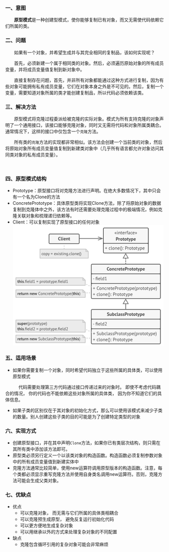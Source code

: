### 一、意图
&ensp;&ensp;&ensp;&ensp;**原型模式**是一种创建型模式，使你能够复制已有对象，而又无需使代码依赖它们所属的类。
### 二、问题
&ensp;&ensp;&ensp;&ensp;如果有一个对象，并希望生成并与其完全相同的复制品，该如何实现呢？

&ensp;&ensp;&ensp;&ensp;首先，必须新建一个属于相同类的对象。然后，必须遍历原始对象的所有成员变量，并将成员变量值复制到新对象中。

&ensp;&ensp;&ensp;&ensp;直接复制存在问题，首先，并非所有对象都能通过这种方式进行复制，因为有些对象可能拥有私有成员变量，它们在对象本身之外是不可见的。然后，复制一个变量，需要知道对象所属的类才能创建复制品，所以代码必须依赖该类。
### 三、解决方法
&ensp;&ensp;&ensp;&ensp;原型模式将克隆过程委派给被克隆的实际对象。模式为所有支持克隆的对象声明了一个通用接口，该接口能够克隆对象，同时又无需将代码和对象所属类耦合。通常情况下，这样的接口中仅包含一个`克隆`方法。

&ensp;&ensp;&ensp;&ensp;所有类的`克隆`方法的实现都非常相似。该方法会创建一个当前类的对象，然后将原始对象所有成员变量值复制到新建类对象中（几乎所有语言都允许对象访问其同类对象的私有成员变量）。

&ensp;&ensp;&ensp;&ensp;
### 四、原型模式结构
- Prototype：原型接口将对克隆方法进行声明。在绝大多数情况下，其中只会有一个名为Clone的方法
- ConcretePrototype：具体原型类将实现Clone方法，除了将原始对象的数据复制到克隆体中之外，该方法有时还需要处理克隆过程中的极端情况，例如克隆关联对象和梳理递归依赖等。
- Client：可以复制实现了原型接口的任何对象
![alt text](image.png)
### 五、适用场景
- 如果你需要复制一个对象，同时希望代码独立于这些所属的具体类，可以使用原型模式

&ensp;&ensp;&ensp;&ensp;&ensp;&ensp;代码需要处理第三方代码通过接口传递过来的对象时。 即使不考虑代码耦合的情况， 你的代码也不能依赖这些对象所属的具体类， 因为你不知道它们的具体信息。
- 如果子类的区别仅在于其对象的初始化方式，那么可以使用该模式来减少子类的数量。别人创建这些子类的目的可能是为了创建特定类型的对象
### 六、实现方式
- 创建原型接口，并在其中声明`Clone`方法，如果你已有类层次结构，则只需在其所有类中添加该方法即可。
- 原型类必须另行定义一个以该类对象的构造函数。构造函数必须复制参数对象中的所有成员变量值到新建实体中
- 克隆方法通常比较简单，使用new运算符调用原型版本的构造函数。注意，每个类都必须显示重写克隆方法并使用自身类名调用new运算符。否则，克隆方法可能会生成父类对象。
### 七、优缺点
- 优点
  - 可以克隆对象， 而无需与它们所属的具体类相耦合
  - 可以克隆预生成原型， 避免反复运行初始化代码
  - 可以更方便地生成复杂对象
  - 可以用继承以外的方式来处理复杂对象的不同配置
- 缺点
  - 克隆包含循环引用的复杂对象可能会非常麻烦